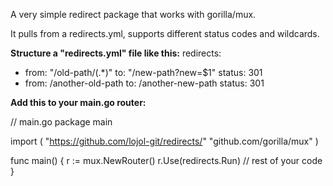 A very simple redirect package that works with gorilla/mux.

It pulls from a redirects.yml, supports different status codes and wildcards.

**Structure a "redirects.yml" file like this:**
redirects:
  - from: "/old-path/(.*)"
    to: "/new-path?new=$1"
    status: 301
  - from: /another-old-path
    to: /another-new-path
    status: 301

**Add this to your main.go router:**

// main.go
package main

import (
   "https://github.com/lojol-git/redirects/"
   "github.com/gorilla/mux"
)

func main() {
  r := mux.NewRouter()
  r.Use(redirects.Run)
  // rest of your code
}
